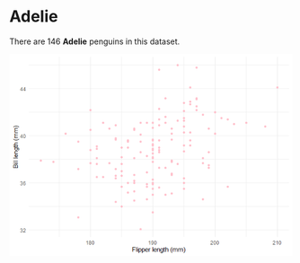 Adelie
================

There are 146 **Adelie** penguins in this dataset.

![](report-Adelie_files/figure-gfm/unnamed-chunk-2-1.png)<!-- -->
